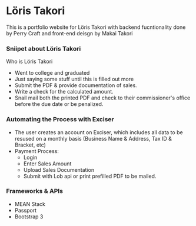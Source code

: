 # Löris Takori
This is a portfolio website for Löris Takori with backend fucntionality done by Perry Craft and front-end deisgn by Makai Takori

### Sniipet about Löris Takori
Who is Löris Takori

* Went to college and graduated
* Just saying some stuff until this is filled out more
* Submit the PDF & provide documentation of sales.
* Write a check for the calculated amount.
* Snail mail both the printed PDF and check to their commissioner's office before the due date or be penalized.

### Automating the Process with Exciser
* The user creates an account on Exciser, which includes all data to be resused on a monthly basis (Business Name & Address, Tax ID & Bracket, etc)
* Payment Process:
    * Login
    * Enter Sales Amount
    * Upload Sales Documentation
    * Submit with Lob api or print prefilled PDF to be mailed.

### Frameworks & APIs
* MEAN Stack
* Passport
* Bootstrap 3
